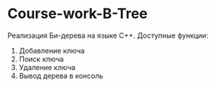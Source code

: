 # Course-work-B-Tree
Реализация Би-дерева на языке С++.
Доступные функции:
1. Добавление ключа
2. Поиск ключа
3. Удаление ключа
4. Вывод дерева в консоль
